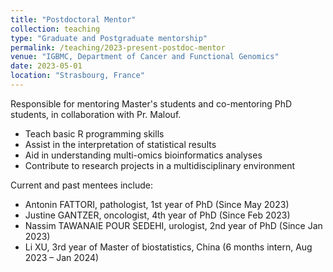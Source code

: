 ```yaml
---
title: "Postdoctoral Mentor"
collection: teaching
type: "Graduate and Postgraduate mentorship"
permalink: /teaching/2023-present-postdoc-mentor
venue: "IGBMC, Department of Cancer and Functional Genomics"
date: 2023-05-01
location: "Strasbourg, France"
---
```


Responsible for mentoring Master's students and co-mentoring PhD students, in collaboration with Pr. Malouf.

* Teach basic R programming skills
* Assist in the interpretation of statistical results
* Aid in understanding multi-omics bioinformatics analyses
* Contribute to research projects in a multidisciplinary environment

Current and past mentees include:
* Antonin FATTORI, pathologist, 1st year of PhD (Since May 2023)
* Justine GANTZER, oncologist, 4th year of PhD (Since Feb 2023)
* Nassim TAWANAIE POUR SEDEHI, urologist, 2nd year of PhD (Since Jan 2023)
* Li XU, 3rd year of Master of biostatistics, China (6 months intern, Aug 2023 – Jan 2024)